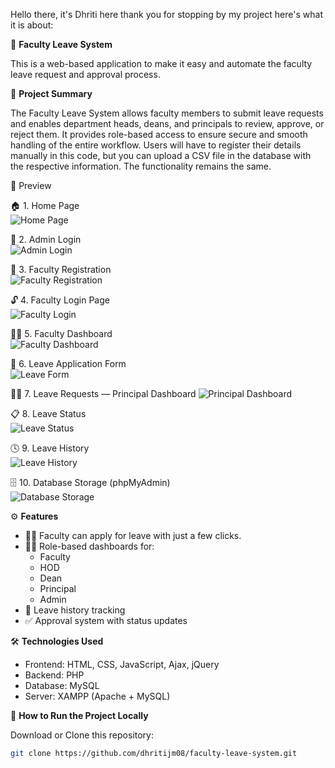 Hello there, it's Dhriti here thank you for stopping by my project here's what it is about:


📝 **Faculty Leave System**

This is a web-based application to make it easy and automate the faculty leave request and approval process.



📌 **Project Summary**

The Faculty Leave System allows faculty members to submit leave requests and enables department heads, deans, and principals to review, approve, or reject them. It provides role-based access to ensure secure and smooth handling of the entire workflow. Users will have to register their details manually in this code, but you can upload a CSV file in the database with the respective information. The functionality remains the same.



📸 Preview

🏠 1. Home Page  
![Home Page](screenshots/home_page.png)

🔐 2. Admin Login  
![Admin Login](screenshots/admin_login.png)

🧾 3. Faculty Registration  
![Faculty Registration](screenshots/faculty_registration.png)

🔓 4. Faculty Login Page  
![Faculty Login](screenshots/faculty_login.png)

👨‍🏫 5. Faculty Dashboard  
![Faculty Dashboard](screenshots/faculty_dashboard.png)

📝 6. Leave Application Form  
![Leave Form](screenshots/leave_form.png)

🧑‍⚖️ 7. Leave Requests — Principal Dashboard 
![Principal Dashboard](screenshots/leave_requests.png)

📋 8. Leave Status  
![Leave Status](screenshots/leave_status.png)

🕓 9. Leave History  
![Leave History](screenshots/leave_history.png)

🗄️ 10. Database Storage (phpMyAdmin)  
![Database Storage](screenshots/database_storage.png)



⚙️ **Features**

- 👨‍🏫 Faculty can apply for leave with just a few clicks.
- 🧑‍💼 Role-based dashboards for:
  - Faculty
  - HOD
  - Dean
  - Principal
  - Admin
- 📜 Leave history tracking
- ✅ Approval system with status updates



🛠️ **Technologies Used**

- Frontend: HTML, CSS, JavaScript, Ajax, jQuery
- Backend: PHP
- Database: MySQL
- Server: XAMPP (Apache + MySQL)


🚀 **How to Run the Project Locally**

Download or Clone this repository:

```bash
git clone https://github.com/dhritijm08/faculty-leave-system.git
